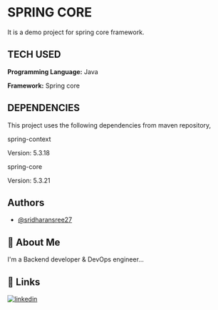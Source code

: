 
# SPRING CORE

It is a demo project for spring core framework.

## TECH USED

**Programming Language:** Java

**Framework:** Spring core

## DEPENDENCIES

This project uses the following dependencies from maven repository,

spring-context

Version: 5.3.18

spring-core

Version: 5.3.21

## Authors

- [@sridharansree27](https://github.com/sridharansree27)


## 🚀 About Me
I'm a Backend developer & DevOps engineer...


## 🔗 Links
[![linkedin](https://img.shields.io/badge/linkedin-0A66C2?style=for-the-badge&logo=linkedin&logoColor=white)](https://www.linkedin.com/in/sridharan-sree)
